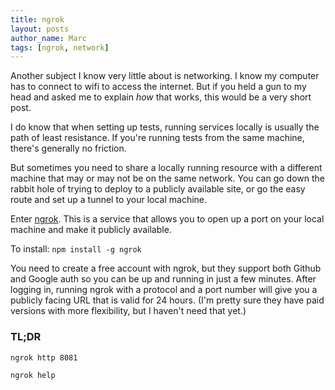 ```yaml
---
title: ngrok
layout: posts
author_name: Marc
tags: [ngrok, network]
---
```

Another subject I know very little about is networking. I know my computer has to connect to wifi to access the internet. But if you held a gun to my head and asked me to explain _how_ that works, this would be a very short post.

I do know that when setting up tests, running services locally is usually the path of least resistance. If you're running tests from the same machine, there's generally no friction.

But sometimes you need to share a locally running resource with a different machine that may or may not be on the same network. You can go down the rabbit hole of trying to deploy to a publicly available site, or go the easy route and set up a tunnel to your local machine.

Enter [ngrok](https://ngrok.com/). This is a service that allows you to open up a port on your local machine and make it publicly available.

To install: ```npm install -g ngrok```

You need to create a free account with ngrok, but they support both Github and Google auth so you can be up and running in just a few minutes. After logging in, running ngrok with a protocol and a port number will give you a publicly facing URL that is valid for 24 hours. (I'm pretty sure they have paid versions with more flexibility, but I haven't need that yet.)

### TL;DR
```ngrok http 8081```

```ngrok help```